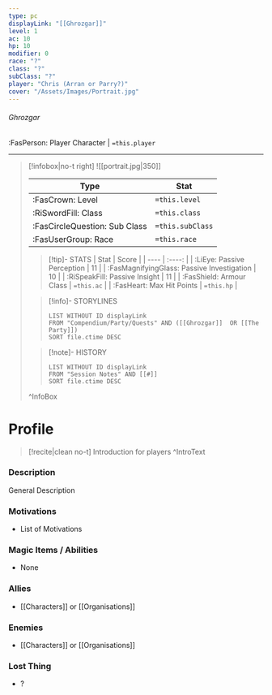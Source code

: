 ```yaml
---
type: pc
displayLink: "[[Ghrozgar]]"
level: 1
ac: 10
hp: 10
modifier: 0
race: "?"
class: "?"
subClass: "?"
player: "Chris (Arran or Parry?)"
cover: "/Assets/Images/Portrait.jpg"
---
```


###### Ghrozgar
<span class="sub2"> :FasPerson: Player Character | `=this.player` </span>
___
> [!infobox|no-t right]
> ![[portrait.jpg|350]]
>
> | Type | Stat |
> | ---- | ---- |
> | :FasCrown: Level   | `=this.level` |
> | :RiSwordFill: Class |  `=this.class`|
> | :FasCircleQuestion: Sub Class |  `=this.subClass`|
> |  :FasUserGroup: Race |  `=this.race`|
> 
>> [!tip]- STATS
>> | Stat | Score |
>> | ---- | :----: |
>> | :LiEye: Passive Perception | 11 |
>> | :FasMagnifyingGlass: Passive Investigation | 10 |
>> | :RiSpeakFill: Passive Insight | 11 |
>> | :FasShield: Armour Class | `=this.ac` |
>> | :FasHeart: Max Hit Points | `=this.hp` |
>
>> [!info]- STORYLINES
>>```dataview
>>LIST WITHOUT ID displayLink
>>FROM "Compendium/Party/Quests" AND ([[Ghrozgar]]  OR [[The Party]])
>>SORT file.ctime DESC
>
>>[!note]- HISTORY
>>```dataview
>>LIST WITHOUT ID displayLink
>>FROM "Session Notes" AND [[#]]
>>SORT file.ctime DESC
>
>^InfoBox

# Profile

> [!recite|clean no-t]
>	Introduction for players
>^IntroText
	
### Description
General Description

### Motivations
- List of Motivations

### Magic Items / Abilities
- None

### Allies
- [[Characters]] or [[Organisations]]

### Enemies
- [[Characters]] or [[Organisations]]

### Lost Thing
- ?
